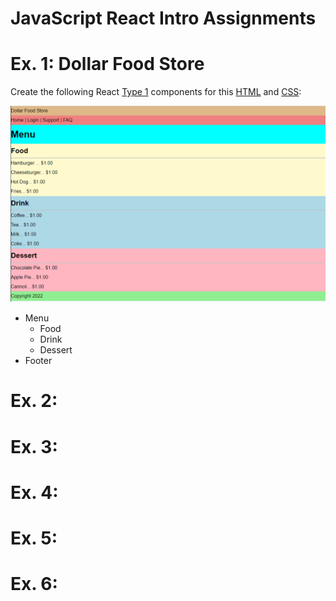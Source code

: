 # JavaScript React Intro Assignments

# Ex. 1: Dollar Food Store
Create the following React [Type 1](https://gitlab.com/mburolla/javascript-react-starter/-/blob/main/component-types.md) components for this [HTML](./src/TODO/index.html) and [CSS](./src/TODO/style.css):

![](./docs/ex1.png)

- Menu
    - Food
    - Drink
    - Dessert
- Footer

# Ex. 2:

# Ex. 3:

# Ex. 4:

# Ex. 5:

# Ex. 6:

